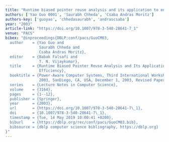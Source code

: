 ```yaml
---
title: "Runtime biased pointer reuse analysis and its application to energy efficiency"
authors: ['Yao Guo 0001', 'Saurabh Chheda', 'Csaba Andras Moritz']
authors-key: ['guoyao', 'chhedasaurabh', 'andrascsaba']
year: "2003"
article-link: "https://doi.org/10.1007/978-3-540-28641-7_1"
venue: "PACS"
bibex: "@inproceedings{DBLP:conf/pacs/GuoCM03,
  author    = {Yao Guo and
               Saurabh Chheda and
               Csaba Andras Moritz},
  editor    = {Babak Falsafi and
               T. N. Vijaykumar},
  title     = {Runtime Biased Pointer Reuse Analysis and Its Application to Energy
               Efficiency},
  booktitle = {Power-Aware Computer Systems, Third International Workshop, {PACS}
               2003, SanDiego, CA, USA, December 1, 2003, Revised Papers},
  series    = {Lecture Notes in Computer Science},
  volume    = {3164},
  pages     = {1--12},
  publisher = {Springer},
  year      = {2003},
  url       = {https://doi.org/10.1007/978-3-540-28641-7\_1},
  doi       = {10.1007/978-3-540-28641-7\_1},
  timestamp = {Tue, 14 May 2019 10:00:41 +0200},
  biburl    = {https://dblp.org/rec/conf/pacs/GuoCM03.bib},
  bibsource = {dblp computer science bibliography, https://dblp.org}
}"
---
```

